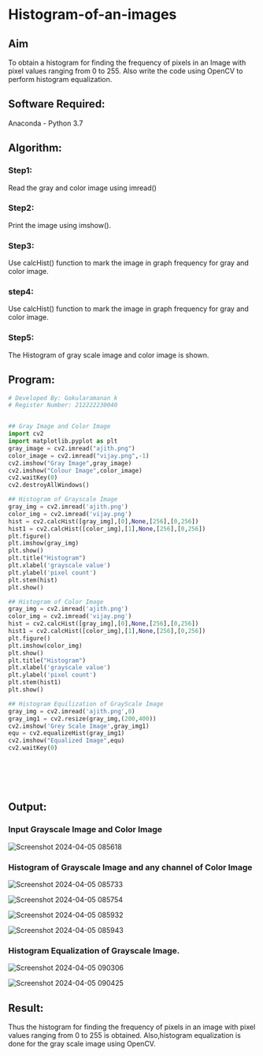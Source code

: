 # Histogram-of-an-images
## Aim
To obtain a histogram for finding the frequency of pixels in an Image with pixel values ranging from 0 to 255. Also write the code using OpenCV to perform histogram equalization.

## Software Required:
Anaconda - Python 3.7

## Algorithm:
### Step1:
Read the gray and color image using imread()

### Step2:
Print the image using imshow().



### Step3:
Use calcHist() function to mark the image in graph frequency for gray and color image.

### step4:
Use calcHist() function to mark the image in graph frequency for gray and color image.

### Step5:
The Histogram of gray scale image and color image is shown.


## Program:
```python
# Developed By: Gokularamanan k
# Register Number: 212222230040


## Gray Image and Color Image
import cv2
import matplotlib.pyplot as plt
gray_image = cv2.imread("ajith.png")
color_image = cv2.imread("vijay.png",-1)
cv2.imshow("Gray Image",gray_image)
cv2.imshow("Colour Image",color_image)
cv2.waitKey(0)
cv2.destroyAllWindows()

## Histogram of Grayscale Image
gray_img = cv2.imread('ajith.png')
color_img = cv2.imread('vijay.png')
hist = cv2.calcHist([gray_img],[0],None,[256],[0,256])
hist1 = cv2.calcHist([color_img],[1],None,[256],[0,256])
plt.figure()
plt.imshow(gray_img)
plt.show()
plt.title("Histogram")
plt.xlabel('grayscale value')
plt.ylabel('pixel count')
plt.stem(hist)
plt.show()

## Histogram of Color Image
gray_img = cv2.imread('ajith.png')
color_img = cv2.imread('vijay.png')
hist = cv2.calcHist([gray_img],[0],None,[256],[0,256])
hist1 = cv2.calcHist([color_img],[1],None,[256],[0,256])
plt.figure()
plt.imshow(color_img)
plt.show()
plt.title("Histogram")
plt.xlabel('grayscale value')
plt.ylabel('pixel count')
plt.stem(hist1)
plt.show()

## Histogram Equilization of GrayScale Image
gray_img = cv2.imread('ajith.png',0)
gray_img1 = cv2.resize(gray_img,(200,400))
cv2.imshow('Grey Scale Image',gray_img1)
equ = cv2.equalizeHist(gray_img1)
cv2.imshow("Equalized Image",equ)
cv2.waitKey(0)







```
## Output:
### Input Grayscale Image and Color Image
![Screenshot 2024-04-05 085618](https://github.com/Gokulanbazhagan/Histogram-of-an-images/assets/119518996/5f33c675-ca67-401c-8a08-6e6cdc321a30)


### Histogram of Grayscale Image and any channel of Color Image
![Screenshot 2024-04-05 085733](https://github.com/Gokulanbazhagan/Histogram-of-an-images/assets/119518996/e8ee0365-2e2c-486d-84bd-d5be26256ebe)

![Screenshot 2024-04-05 085754](https://github.com/Gokulanbazhagan/Histogram-of-an-images/assets/119518996/2f08937c-6167-43db-ba07-ee13ba2b00f8)


![Screenshot 2024-04-05 085932](https://github.com/Gokulanbazhagan/Histogram-of-an-images/assets/119518996/d6b1c0ef-3f6d-4e58-96e8-7c367d386463)

![Screenshot 2024-04-05 085943](https://github.com/Gokulanbazhagan/Histogram-of-an-images/assets/119518996/9ffbd07a-625b-48fe-90eb-f5ae42f4cb2b)







### Histogram Equalization of Grayscale Image.
![Screenshot 2024-04-05 090306](https://github.com/Gokulanbazhagan/Histogram-of-an-images/assets/119518996/45c616ad-f38d-4b49-ae20-7e6bdb239f17)

![Screenshot 2024-04-05 090425](https://github.com/Gokulanbazhagan/Histogram-of-an-images/assets/119518996/efbfab79-661a-471a-897c-040290b43df6)






## Result: 
Thus the histogram for finding the frequency of pixels in an image with pixel values ranging from 0 to 255 is obtained. Also,histogram equalization is done for the gray scale image using OpenCV.
